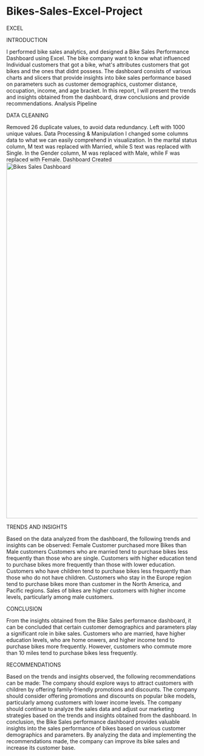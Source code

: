 # Bikes-Sales-Excel-Project
EXCEL

INTRODUCTION


I performed bike sales analytics, and designed a Bike Sales Performance Dashboard using Excel.
The bike company want to know what influenced Individual customers that got a bike, what's attributes customers that got bikes and the ones that didnt possess.
The dashboard consists of various charts and slicers that provide insights into bike sales performance based on parameters such as customer demographics, customer distance, occupation, income, and age bracket. In this report, I will present the trends and insights obtained from the dashboard, draw conclusions and provide recommendations.
Analysis Pipeline

DATA CLEANING

Removed 26 duplicate values, to avoid data redundancy. Left with 1000 unique values.
Data Processing & Manipulation
I changed some columns data to what we can easily comprehend in visualization. In the marital status column, M text was replaced with Married, while S text was replaced with Single. In the Gender column, M was replaced with Male, while F was replaced with Female. 
Dashboard Created 
<img width="934" alt="Bikes Sales Dashboard" src="https://github.com/BenDatta/Bikes-Sales-Excel-Project/assets/135694513/f02152d1-de4e-4e7d-b9d3-eac974ee14d1">

TRENDS AND INSIGHTS

Based on the data analyzed from the dashboard, the following trends and insights can be observed:
Female Customer purchased more Bikes than Male customers
Customers who are married tend to purchase bikes less frequently than those who are single. 
Customers with higher education tend to purchase bikes more frequently than those with lower education.
Customers who have children tend to purchase bikes less frequently than those who do not have children.
Customers who stay in the Europe region tend to purchase bikes more than customer in the North America, and Pacific regions.
Sales of bikes are higher customers with higher income levels, particularly among male customers.

CONCLUSION

From the insights obtained from the Bike Sales performance dashboard, it can be concluded that certain customer demographics and parameters play a significant role in bike sales. Customers who are married, have higher education levels, who are home onwers, and higher income tend to purchase bikes more frequently. However, customers who commute more than 10 miles tend to purchase bikes less frequently.

RECOMMENDATIONS

Based on the trends and insights observed, the following recommendations can be made:
The company should explore ways to attract customers with children by offering family-friendly promotions and discounts.
The company should consider offering promotions and discounts on popular bike models, particularly among customers with lower income levels.
The company should continue to analyze the sales data and adjust our marketing strategies based on the trends and insights obtained from the dashboard.
In conclusion, the Bike Sales performance dashboard provides valuable insights into the sales performance of bikes based on various customer demographics and parameters. By analyzing the data and implementing the recommendations made, the company can improve its bike sales and increase its customer base.
